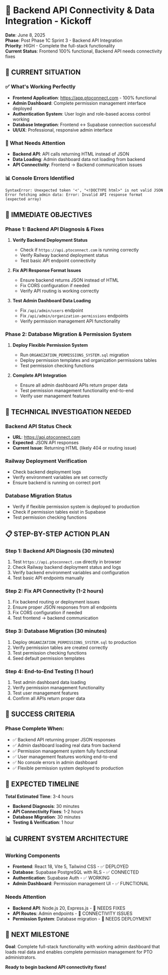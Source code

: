 # 🚀 Backend API Connectivity & Data Integration - Kickoff

**Date**: June 8, 2025  
**Phase**: Post Phase 1C Sprint 3 - Backend API Integration  
**Priority**: HIGH - Complete the full-stack functionality  
**Current Status**: Frontend 100% functional, Backend API needs connectivity fixes

## 🎯 CURRENT SITUATION

### ✅ **What's Working Perfectly**
- **Frontend Application**: https://app.ptoconnect.com - 100% functional
- **Admin Dashboard**: Complete permission management interface deployed
- **Authentication System**: User login and role-based access control working
- **Database Integration**: Frontend ↔ Supabase connection successful
- **UI/UX**: Professional, responsive admin interface

### 🔧 **What Needs Attention**
- **Backend API**: API calls returning HTML instead of JSON
- **Data Loading**: Admin dashboard data not loading from backend
- **API Connectivity**: Frontend → Backend communication issues

### 📊 **Console Errors Identified**
```
SyntaxError: Unexpected token '<', "<!DOCTYPE html>" is not valid JSON
Error fetching admin data: Error: Invalid API response format (expected array)
```

## 🎯 IMMEDIATE OBJECTIVES

### **Phase 1: Backend API Diagnosis & Fixes**
1. **Verify Backend Deployment Status**
   - Check if `https://api.ptoconnect.com` is running correctly
   - Verify Railway backend deployment status
   - Test basic API endpoint connectivity

2. **Fix API Response Format Issues**
   - Ensure backend returns JSON instead of HTML
   - Fix CORS configuration if needed
   - Verify API routing is working correctly

3. **Test Admin Dashboard Data Loading**
   - Fix `/api/admin/users` endpoint
   - Fix `/api/admin/organization-permissions` endpoints
   - Verify permission management API functionality

### **Phase 2: Database Migration & Permission System**
1. **Deploy Flexible Permission System**
   - Run `ORGANIZATION_PERMISSIONS_SYSTEM.sql` migration
   - Deploy permission templates and organization permissions tables
   - Test permission checking functions

2. **Complete API Integration**
   - Ensure all admin dashboard APIs return proper data
   - Test permission management functionality end-to-end
   - Verify user management features

## 🔧 TECHNICAL INVESTIGATION NEEDED

### **Backend API Status Check**
- **URL**: https://api.ptoconnect.com
- **Expected**: JSON API responses
- **Current Issue**: Returning HTML (likely 404 or routing issue)

### **Railway Deployment Verification**
- Check backend deployment logs
- Verify environment variables are set correctly
- Ensure backend is running on correct port

### **Database Migration Status**
- Verify if flexible permission system is deployed to production
- Check if permission tables exist in Supabase
- Test permission checking functions

## 📋 STEP-BY-STEP ACTION PLAN

### **Step 1: Backend API Diagnosis (30 minutes)**
1. Test `https://api.ptoconnect.com` directly in browser
2. Check Railway backend deployment status and logs
3. Verify backend environment variables and configuration
4. Test basic API endpoints manually

### **Step 2: Fix API Connectivity (1-2 hours)**
1. Fix backend routing or deployment issues
2. Ensure proper JSON responses from all endpoints
3. Fix CORS configuration if needed
4. Test frontend → backend communication

### **Step 3: Database Migration (30 minutes)**
1. Deploy `ORGANIZATION_PERMISSIONS_SYSTEM.sql` to production
2. Verify permission tables are created correctly
3. Test permission checking functions
4. Seed default permission templates

### **Step 4: End-to-End Testing (1 hour)**
1. Test admin dashboard data loading
2. Verify permission management functionality
3. Test user management features
4. Confirm all APIs return proper data

## 🎯 SUCCESS CRITERIA

### **Phase Complete When:**
- ✅ Backend API returning proper JSON responses
- ✅ Admin dashboard loading real data from backend
- ✅ Permission management system fully functional
- ✅ User management features working end-to-end
- ✅ No console errors in admin dashboard
- ✅ Flexible permission system deployed to production

## 🚀 EXPECTED TIMELINE

**Total Estimated Time**: 3-4 hours
- **Backend Diagnosis**: 30 minutes
- **API Connectivity Fixes**: 1-2 hours  
- **Database Migration**: 30 minutes
- **Testing & Verification**: 1 hour

## 📊 CURRENT SYSTEM ARCHITECTURE

### **Working Components**
- **Frontend**: React 18, Vite 5, Tailwind CSS - ✅ DEPLOYED
- **Database**: Supabase PostgreSQL with RLS - ✅ CONNECTED
- **Authentication**: Supabase Auth - ✅ WORKING
- **Admin Dashboard**: Permission management UI - ✅ FUNCTIONAL

### **Needs Attention**
- **Backend API**: Node.js 20, Express.js - 🔧 NEEDS FIXES
- **API Routes**: Admin endpoints - 🔧 CONNECTIVITY ISSUES
- **Permission System**: Database migration - 🔧 NEEDS DEPLOYMENT

## 🎉 NEXT MILESTONE

**Goal**: Complete full-stack functionality with working admin dashboard that loads real data and enables complete permission management for PTO administrators.

**Ready to begin backend API connectivity fixes!**
